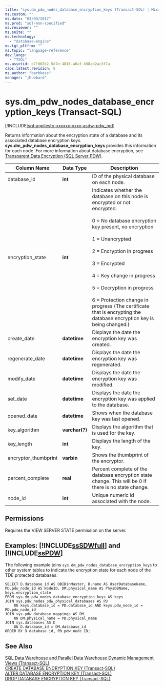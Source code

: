 ```yaml
---
title: "sys.dm_pdw_nodes_database_encryption_keys (Transact-SQL) | Microsoft Docs"
ms.custom: ""
ms.date: "03/03/2017"
ms.prod: "sql-non-specified"
ms.reviewer: ""
ms.suite: ""
ms.technology: 
  - "database-engine"
ms.tgt_pltfrm: ""
ms.topic: "language-reference"
dev_langs: 
  - "TSQL"
ms.assetid: e7fd02b2-5d7e-4816-a0af-b58ae2ac3f7a
caps.latest.revision: 9
ms.author: "barbkess"
manager: "jhubbard"
---
```

# sys.dm_pdw_nodes_database_encryption_keys (Transact-SQL)
[!INCLUDE[tsql-appliesto-xxxxxx-xxxx-asdw-pdw_md](../../../a9retired/includes/tsql-appliesto-xxxxxx-xxxx-asdw-pdw-md.md)]

  Returns information about the encryption state of a database and its associated database encryption keys. **sys.dm_pdw_nodes_database_encryption_keys** provides this information for each node. For more information about database encryption, see [Transparent Data Encryption (SQL Server PDW)](http://msdn.microsoft.com/en-us/b82ad21d-09dd-43dd-8fab-bcf2c8c3ac6d).  
  
|Column Name|Data Type|Description|  
|-----------------|---------------|-----------------|  
|database_id|**int**|ID of the physical database on each node.|  
|encryption_state|**int**|Indicates whether the database on this node is encrypted or not encrypted.<br /><br /> 0 = No database encryption key present, no encryption<br /><br /> 1 = Unencrypted<br /><br /> 2 = Encryption in progress<br /><br /> 3 = Encrypted<br /><br /> 4 = Key change in progress<br /><br /> 5 = Decryption in progress<br /><br /> 6 = Protection change in progress (The certificate that is encrypting the database encryption key is being changed.)|  
|create_date|**datetime**|Displays the date the encryption key was created.|  
|regenerate_date|**datetime**|Displays the date the encryption key was regenerated.|  
|modify_date|**datetime**|Displays the date the encryption key was modified.|  
|set_date|**datetime**|Displays the date the encryption key was applied to the database.|  
|opened_date|**datetime**|Shows when the database key was last opened.|  
|key_algorithm|**varchar(?)**|Displays the algorithm that is used for the key.|  
|key_length|**int**|Displays the length of the key.|  
|encryptor_thumbprint|**varbin**|Shows the thumbprint of the encryptor.|  
|percent_complete|**real**|Percent complete of the database encryption state change. This will be 0 if there is no state change.|  
|node_id|**int**|Unique numeric id associated with the node.|  
  
## Permissions  
 Requires the VIEW SERVER STATE permission on the server.  
  
## Examples: [!INCLUDE[ssSDWfull](../../../a9notintoc/includes/sssdwfull-md.md)] and [!INCLUDE[ssPDW](../../../a9notintoc/includes/sspdw-md.md)]  
 The following example joins `sys.dm_pdw_nodes_database_encryption_keys` to other system tables to indicate the encryption state for each node of the TDE protected databases.  
  
```  
SELECT D.database_id AS DBIDinMaster, D.name AS UserDatabaseName,   
PD.pdw_node_id AS NodeID, DM.physical_name AS PhysDBName,   
keys.encryption_state  
FROM sys.dm_pdw_nodes_database_encryption_keys AS keys  
JOIN sys.pdw_nodes_pdw_physical_databases AS PD  
    ON keys.database_id = PD.database_id AND keys.pdw_node_id = PD.pdw_node_id  
JOIN sys.pdw_database_mappings AS DM  
    ON DM.physical_name = PD.physical_name  
JOIN sys.databases AS D  
    ON D.database_id = DM.database_id  
ORDER BY D.database_id, PD.pdw_node_ID;  
```  
  
## See Also  
 [SQL Data Warehouse and Parallel Data Warehouse Dynamic Management Views &#40;Transact-SQL&#41;](../../../relational-databases/reference/system-dynamic-management-views/e713365e-d44c-4b66-84c9-81a1bcc32414.md)   
 [CREATE DATABASE ENCRYPTION KEY &#40;Transact-SQL&#41;](../../../t-sql/statements/create-database-encryption-key-transact-sql.md)   
 [ALTER DATABASE ENCRYPTION KEY &#40;Transact-SQL&#41;](../../../t-sql/statements/alter-database-encryption-key-transact-sql.md)   
 [DROP DATABASE ENCRYPTION KEY &#40;Transact-SQL&#41;](../../../t-sql/statements/drop-database-encryption-key-transact-sql.md)  
  
  


